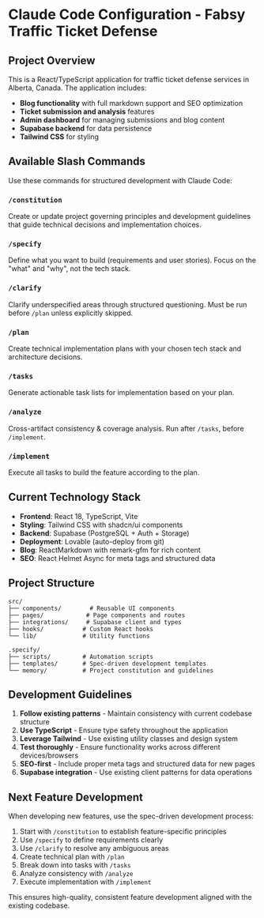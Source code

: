 # Claude Code Configuration - Fabsy Traffic Ticket Defense

## Project Overview
This is a React/TypeScript application for traffic ticket defense services in Alberta, Canada. The application includes:

- **Blog functionality** with full markdown support and SEO optimization
- **Ticket submission and analysis** features
- **Admin dashboard** for managing submissions and blog content
- **Supabase backend** for data persistence
- **Tailwind CSS** for styling

## Available Slash Commands

Use these commands for structured development with Claude Code:

### `/constitution`
Create or update project governing principles and development guidelines that guide technical decisions and implementation choices.

### `/specify` 
Define what you want to build (requirements and user stories). Focus on the "what" and "why", not the tech stack.

### `/clarify`
Clarify underspecified areas through structured questioning. Must be run before `/plan` unless explicitly skipped.

### `/plan`
Create technical implementation plans with your chosen tech stack and architecture decisions.

### `/tasks`
Generate actionable task lists for implementation based on your plan.

### `/analyze`
Cross-artifact consistency & coverage analysis. Run after `/tasks`, before `/implement`.

### `/implement`
Execute all tasks to build the feature according to the plan.

## Current Technology Stack

- **Frontend**: React 18, TypeScript, Vite
- **Styling**: Tailwind CSS with shadcn/ui components
- **Backend**: Supabase (PostgreSQL + Auth + Storage)
- **Deployment**: Lovable (auto-deploy from git)
- **Blog**: ReactMarkdown with remark-gfm for rich content
- **SEO**: React Helmet Async for meta tags and structured data

## Project Structure

```
src/
├── components/        # Reusable UI components
├── pages/            # Page components and routes
├── integrations/     # Supabase client and types
├── hooks/           # Custom React hooks
└── lib/             # Utility functions

.specify/
├── scripts/         # Automation scripts
├── templates/       # Spec-driven development templates
└── memory/          # Project constitution and guidelines
```

## Development Guidelines

1. **Follow existing patterns** - Maintain consistency with current codebase structure
2. **Use TypeScript** - Ensure type safety throughout the application  
3. **Leverage Tailwind** - Use existing utility classes and design system
4. **Test thoroughly** - Ensure functionality works across different devices/browsers
5. **SEO-first** - Include proper meta tags and structured data for new pages
6. **Supabase integration** - Use existing client patterns for data operations

## Next Feature Development

When developing new features, use the spec-driven development process:

1. Start with `/constitution` to establish feature-specific principles
2. Use `/specify` to define requirements clearly
3. Use `/clarify` to resolve any ambiguous areas
4. Create technical plan with `/plan`
5. Break down into tasks with `/tasks`
6. Analyze consistency with `/analyze`
7. Execute implementation with `/implement`

This ensures high-quality, consistent feature development aligned with the existing codebase.